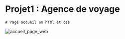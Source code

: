 # Projet1 : Agence de voyage

	# Page accueil en html et css

![accueil_page_web](https://user-images.githubusercontent.com/40861838/88166921-5379e400-cc18-11ea-9710-a662ddfafef5.png) 